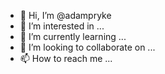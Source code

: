 - 👋 Hi, I’m @adampryke
- 👀 I’m interested in ...
- 🌱 I’m currently learning ...
- 💞️ I’m looking to collaborate on ...
- 📫 How to reach me ...

<!---
adampryke/adampryke is a ✨ special ✨ repository because its `README.md` (this file) appears on your GitHub profile.
You can click the Preview link to take a look at your changes.
--->
